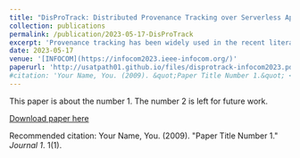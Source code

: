 ```yaml
---
title: "DisProTrack: Distributed Provenance Tracking over Serverless Applications"
collection: publications
permalink: /publication/2023-05-17-DisProTrack
excerpt: 'Provenance tracking has been widely used in the recent literature to debug system vulnerabilities and find the root causes behind faults, errors, or crashes over a running system. However, the existing approaches primarily developed graph-based models for provenance tracking over monolithic applications running directly over the operating system kernel. In contrast, the modern DevOps-based service-oriented architecture relies on distributed platforms, like serverless computing that uses container-based sandboxing over the kernel. Provenance tracking over such a distributed micro-service architecture is challenging, as the application and system logs are generated asynchronously and follow heterogeneous nomenclature and logging formats. This paper develops a novel approach to combining system and micro- services logs together to generate a Universal Provenance Graph (UPG) that can be used for provenance tracking over serverless architecture. We develop a Loadable Kernel Module (LKM) for runtime unit identification over the logs by intercepting the system calls with the help from the control flow graphs over the static application binaries. Finally, we design a regular expression-based log optimization method for reverse query parsing over the generated UPG. A thorough evaluation of the proposed UPG model with different benchmarked serverless applications shows the system’s effectiveness.'
date: 2023-05-17
venue: '[INFOCOM](https://infocom2023.ieee-infocom.org/)'
paperurl: 'http://usatpath01.github.io/files/disprotrack-infocom2023.pdf'
#citation: 'Your Name, You. (2009). &quot;Paper Title Number 1.&quot; <i>Journal 1</i>. 1(1).'
---
```

This paper is about the number 1. The number 2 is left for future work.

[Download paper here](http://usatpath01.github.io/files/disprotrack-infocom2023.pdf)

Recommended citation: Your Name, You. (2009). "Paper Title Number 1." <i>Journal 1</i>. 1(1).